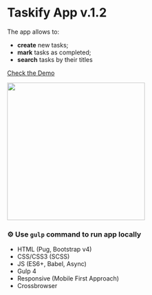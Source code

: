 # Taskify App v.1.2

The app allows to:
- **create** new tasks;
- **mark** tasks as completed;
- **search** tasks by their titles

<a href="https://eisenpar.com/taskify/" target="_blank">Check the Demo</a>

<img src="https://natali-davydova.me/assets/img/portfolio/taskify-app-js/full-1.jpg" width="320" />

### ⚙️ Use `gulp` command to run app locally

- HTML (Pug, Bootstrap v4)
- CSS/CSS3 (SCSS)
- JS (ES6+, Babel, Async)
- Gulp 4
- Responsive (Mobile First Approach)
- Crossbrowser
